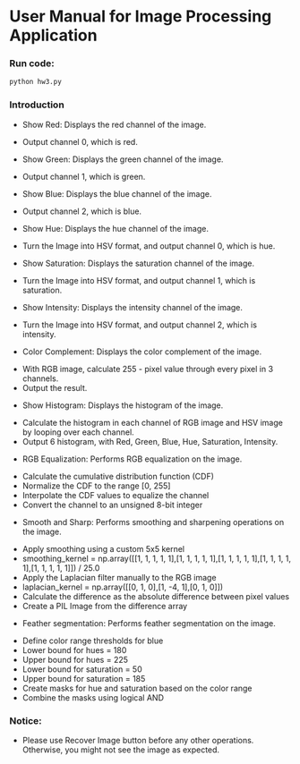 # User Manual for Image Processing Application

### Run code:
```bash
python hw3.py
```

### Introduction
* Show Red: Displays the red channel of the image.
- Output channel 0, which is red.

* Show Green: Displays the green channel of the image.
- Output channel 1, which is green.

* Show Blue: Displays the blue channel of the image.
- Output channel 2, which is blue.

* Show Hue: Displays the hue channel of the image.
- Turn the Image into HSV format, and output channel 0, which is hue.

* Show Saturation: Displays the saturation channel of the image.
- Turn the Image into HSV format, and output channel 1, which is saturation.

* Show Intensity: Displays the intensity channel of the image.
- Turn the Image into HSV format, and output channel 2, which is intensity.

* Color Complement: Displays the color complement of the image.
- With RGB image, calculate 255 - pixel value through every pixel in 3 channels.
- Output the result.

* Show Histogram: Displays the histogram of the image.
- Calculate the histogram in each channel of RGB image and HSV image by looping over each channel.
- Output 6 histogram, with Red, Green, Blue, Hue, Saturation, Intensity.

* RGB Equalization: Performs RGB equalization on the image.
- Calculate the cumulative distribution function (CDF)
- Normalize the CDF to the range [0, 255]
- Interpolate the CDF values to equalize the channel
- Convert the channel to an unsigned 8-bit integer

* Smooth and Sharp: Performs smoothing and sharpening operations on the image.
- Apply smoothing using a custom 5x5 kernel
- smoothing_kernel = np.array([[1, 1, 1, 1, 1],[1, 1, 1, 1, 1],[1, 1, 1, 1, 1],[1, 1, 1, 1, 1],[1, 1, 1, 1, 1]]) / 25.0
- Apply the Laplacian filter manually to the RGB image
- laplacian_kernel = np.array([[0, 1, 0],[1, -4, 1],[0, 1, 0]])
- Calculate the difference as the absolute difference between pixel values
- Create a PIL Image from the difference array

* Feather segmentation: Performs feather segmentation on the image.
- Define color range thresholds for blue
- Lower bound for hues = 180
- Upper bound for hues = 225
- Lower bound for saturation = 50
- Upper bound for saturation = 185
- Create masks for hue and saturation based on the color range
- Combine the masks using logical AND

### Notice:
- Please use Recover Image button before any other operations. Otherwise, you might not see the image as expected.
